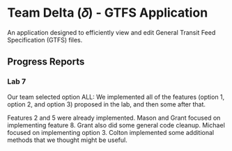 # Team Delta (𝛿) - GTFS Application

An application designed to efficiently view and edit General Transit Feed Specification (GTFS) files.

## Progress Reports
### Lab 7

Our team selected option ALL: We implemented all of the features (option 1, option 2, and option 3) proposed in the lab, and then some after that.

Features 2 and 5 were already implemented.
Mason and Grant focused on implementing feature 8.
Grant also did some general code cleanup.
Michael focused on implementing option 3.
Colton implemented some additional methods that we thought might be useful.
